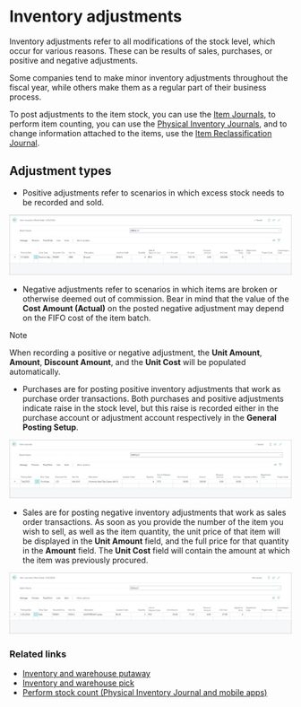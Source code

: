 # Inventory adjustments

Inventory adjustments refer to all modifications of the stock level, which occur for various reasons. These can be results of sales, purchases, or positive and negative adjustments.

Some companies tend to make minor inventory adjustments throughout the fiscal year, while others make them as a regular part of their business process.

To post adjustments to the item stock, you can use the [Item Journals](../howto/post_inventory_adjustment_item_journal.md), to perform item counting, you can use the [Physical Inventory Journals](../howto/perform_stock_count.md), and to change information attached to the items, use the [Item Reclassification Journal](../howto/reclassify_items.md).

## Adjustment types
  
- Positive adjustments refer to scenarios in which excess stock needs to be recorded and sold.     

![positive adjustment](../images/item_journal_positive_adjustment.PNG)

- Negative adjustments refer to scenarios in which items are broken or otherwise deemed out of commission. Bear in mind that the value of the **Cost Amount (Actual)** on the posted negative adjustment may depend on the FIFO cost of the item batch.

> [!Note]
> When recording a positive or negative adjustment, the **Unit Amount**, **Amount**, **Discount Amount**, and the **Unit Cost** will be populated automatically. 

- Purchases are for posting positive inventory adjustments that work as purchase order transactions. Both purchases and positive adjustments indicate raise in the stock level, but this raise is recorded either in the purchase account or adjustment account respectively in the **General Posting Setup**. 

![item journal purchase](../images/item_journal_purchase.PNG)

- Sales are for posting negative inventory adjustments that work as sales order transactions. As soon as you provide the number of the item you wish to sell, as well as the item quantity, the unit price of that item will be displayed in the **Unit Amount** field, and the full price for that quantity in the **Amount** field. The **Unit Cost** field will contain the amount at which the item was previously procured. 

![bc sale item journal](../images/bc_sale_item_journal.PNG)

### Related links

- [Inventory and warehouse putaway](warehouse_putaway.md)
- [Inventory and warehouse pick](inventory_warehouse_pick.md)
- [Perform stock count (Physical Inventory Journal and mobile apps)](../howto/perform_stock_count.md)